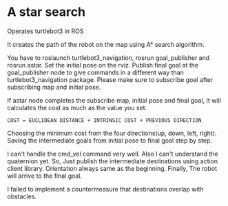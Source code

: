 # A star search
Operates turtlebot3 in ROS

It creates the path of the robot on the map using A* search algorithm.

You have to roslaunch turtlebot3_navigation, rosrun goal_publisher and rosrun astar.
Set the initial pose on the rviz.
Publish final goal at the goal_publisher node to give commands in a different way than turtlebot3_navigation package.
Please make sure to subscribe goal after subscribing map and initial pose.

If astar node completes the subscribe map, initial pose and final goal,
It will calculates the cost as much as the value you set.

    COST = EUCLIDEAN DISTANCE + INTRINSIC COST + PREVIOUS DIRECTION

Choosing the minimum cost from the four directions(up, down, left, right).
Saving the intermediate goals from initial pose to final goal step by step.

I can't handle the cmd_vel command very well. Also I can't understand the quaternion yet.
So, Just publish the intermediate destinations using action client library.
Orientation always same as the beginning.
Finally, The robot will arrive to the final goal.

I failed to implement a countermeasure that destinations overlap with obstacles.
